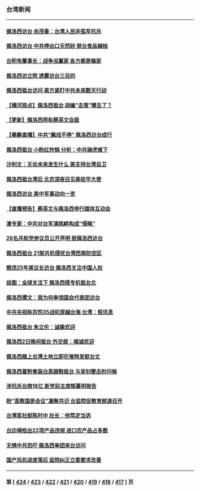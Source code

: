 ### 台湾新闻
---
#### [佩洛西访台 余茂春：台湾人民非孤军抗共](../../pages/ncid1349361/n13794306.md) 
#### [佩洛西访台 中共停出口天然砂 禁台食品输陆](../../pages/ncid1349361/n13794300.md) 
#### [台积电董事长：战争没赢家 各方都是输家](../../pages/ncid1349361/n13794320.md) 
#### [佩洛西访立院 透露访台三目的](../../pages/ncid1349361/n13794333.md) 
#### [佩洛西抵台访问 美方紧盯中共未来数天行动](../../pages/ncid1349361/n13794244.md) 
#### [【横河观点】佩洛西抵台 胡编“击落”哪去了？](../../pages/ncid1349361/n13794186.md) 
#### [【更新】佩洛西将和蔡英文会面](../../pages/ncid1349361/n13794177.md) 
#### [【秦鹏直播】中共“飙戏不停” 佩洛西访台成行](../../pages/ncid1349361/n13793517.md) 
#### [佩洛西抵台 小粉红炸锅 分析：中共骑虎难下](../../pages/ncid1349361/n13794147.md) 
#### [沙利文：无论未来发生什么 美支持台湾自卫](../../pages/ncid1349361/n13794164.md) 
#### [佩洛西抵台湾后 北京深夜召见美驻华大使](../../pages/ncid1349361/n13794155.md) 
#### [佩洛西访台 美中军事动向一览](../../pages/ncid1349361/n13794165.md) 
#### [【直播预告】蔡英文与佩洛西举行媒体互动会](../../pages/ncid1349361/n13794125.md) 
#### [澳专家：中共对台军演挑衅构成“侵略”](../../pages/ncid1349361/n13794132.md) 
#### [26名共和党参议员公开声明 挺佩洛西访台](../../pages/ncid1349361/n13794116.md) 
#### [佩洛西抵台 21架共机侵扰台湾西南防空区](../../pages/ncid1349361/n13794126.md) 
#### [睽违25年美议长访台 佩洛西关注中国人权](../../pages/ncid1349361/n13793973.md) 
#### [组图：全球关注下 佩洛西搭专机抵台北](../../pages/ncid1349361/n13794104.md) 
#### [佩洛西撰文：我为何率领国会代表团访台](../../pages/ncid1349361/n13794094.md) 
#### [中共央视称苏恺35战机穿越台海 台湾：假讯息](../../pages/ncid1349361/n13794103.md) 
#### [佩洛西抵台 朱立伦：诚挚欢迎](../../pages/ncid1349361/n13794087.md) 
#### [佩洛西2日晚间抵台 外交部：竭诚欢迎](../../pages/ncid1349361/n13794090.md) 
#### [佩洛西踏上台湾土地立即在推特发挺台文](../../pages/ncid1349361/n13794107.md) 
#### [佩洛西着粉套装白高跟鞋抵台 与吴钊燮击肘问候](../../pages/ncid1349361/n13794083.md) 
#### [涉坑杀台商18亿 新党前主席郁慕明挨告](../../pages/ncid1349361/n13794036.md) 
#### [盼“高教国是会议”凝聚共识 台监院促教育部速召开](../../pages/ncid1349361/n13794045.md) 
#### [台湾客社挺陈时中 社长：他笃定当选](../../pages/ncid1349361/n13794034.md) 
#### [台边境检出22项产品违规 进口农产品占多数](../../pages/ncid1349361/n13794046.md) 
#### [无惧中共恐吓 佩洛西率团来台访问](../../pages/ncid1349361/n13794029.md) 
#### [国产风机进度落后 监院纠正立委要求改善](../../pages/ncid1349361/n13794038.md) 

---
#### 第 [ [424](./424.md) / [423](./423.md) / [422](./422.md) / [421](./421.md) / [420](./420.md) / [419](./419.md) / [418](./418.md) / [417](./417.md) ] 页
